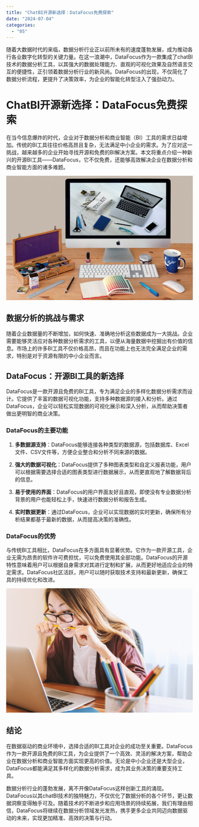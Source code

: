 ```yaml
---
title: "ChatBI开源新选择：DataFocus免费探索"
date: "2024-07-04"
categories: 
  - "05"
---
```


随着大数据时代的来临，数据分析行业正以前所未有的速度蓬勃发展，成为推动各行各业数字化转型的关键力量。在这一浪潮中，DataFocus作为一款集成了chatBI技术的数据分析工具，以其强大的数据处理能力、直观的可视化效果及自然语言交互的便捷性，正引领着数据分析行业的新风尚。DataFocus的出现，不仅简化了数据分析流程，更提升了决策效率，为企业的智能化转型注入了强劲动力。

# ChatBI开源新选择：DataFocus免费探索

在当今信息爆炸的时代，企业对于数据分析和商业智能（BI）工具的需求日益增加。传统的BI工具往往价格高昂且复杂，无法满足中小企业的需求。为了应对这一挑战，越来越多的企业开始寻找开源和免费的BI解决方案。本文将重点介绍一种新兴的开源BI工具——DataFocus，它不仅免费，还能够高效解决企业在数据分析和商业智能方面的诸多难题。

![](images/1697699683-communication-2805785-scaled.jpg)

## 数据分析的挑战与需求

随着企业数据量的不断增加，如何快速、准确地分析这些数据成为一大挑战。企业需要能够灵活应对各种数据分析需求的工具，以便从海量数据中挖掘出有价值的信息。市场上的许多BI工具不仅价格高昂，而且在功能上也无法完全满足企业的需求，特别是对于资源有限的中小企业而言。

## DataFocus：开源BI工具的新选择

DataFocus是一款开源且免费的BI工具，专为满足企业的多样化数据分析需求而设计。它提供了丰富的数据可视化功能，支持多种数据源的接入和分析。通过DataFocus，企业可以轻松实现数据的可视化展示和深入分析，从而帮助决策者做出更明智的商业决策。

### DataFocus的主要功能

1. **多数据源支持**：DataFocus能够连接各种类型的数据源，包括数据库、Excel文件、CSV文件等，方便企业整合和分析不同来源的数据。
    
2. **强大的数据可视化**：DataFocus提供了多种图表类型和自定义报表功能，用户可以根据需要选择合适的图表类型进行数据展示，从而更直观地了解数据背后的信息。
    
3. **易于使用的界面**：DataFocus的用户界面友好且直观，即使没有专业数据分析背景的用户也能轻松上手，快速进行数据分析和报告生成。
    
4. **实时数据更新**：通过DataFocus，企业可以实现数据的实时更新，确保所有分析结果都基于最新的数据，从而提高决策的准确性。
    

### DataFocus的优势

与传统BI工具相比，DataFocus在多方面具有显著优势。它作为一款开源工具，企业无需为昂贵的软件许可费担忧，可以免费使用其全部功能。DataFocus的开源特性意味着用户可以根据自身需求对其进行定制和扩展，从而更好地适应企业的特定需求。DataFocus社区活跃，用户可以随时获取技术支持和最新更新，确保工具的持续优化和改进。

![](images/1697699547-laptop-3087585-scaled.jpg)

## 结论

在数据驱动的商业环境中，选择合适的BI工具对企业的成功至关重要。DataFocus作为一款开源且免费的BI工具，为企业提供了一个高效、灵活的解决方案，帮助企业在数据分析和商业智能方面实现更高的价值。无论是中小企业还是大型企业，DataFocus都能满足其多样化的数据分析需求，成为其业务决策的重要支持工具。

数据分析行业的蓬勃发展，离不开像DataFocus这样创新工具的涌现。DataFocus以其chatBI技术的独特魅力，不仅优化了数据分析的各个环节，更让数据洞察变得触手可及。随着技术的不断进步和应用场景的持续拓展，我们有理由相信，DataFocus将继续在数据分析领域发光发热，携手更多企业共同迈向数据驱动的未来，实现更加精准、高效的决策与行动。
